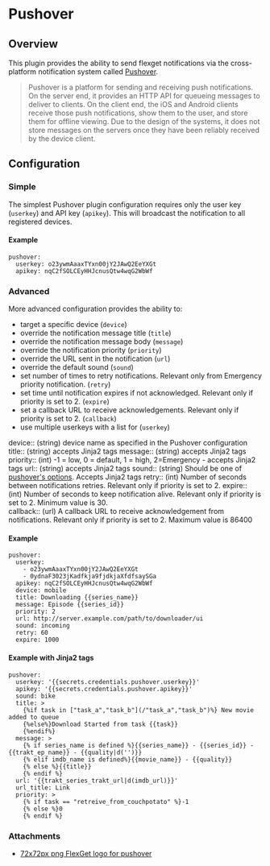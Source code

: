 # Pushover
## Overview
This plugin provides the ability to send flexget notifications via the cross-platform notification system called [Pushover](https://pushover.net/apps/clone/Flexget).

> Pushover is a platform for sending and receiving push notifications.  On the server end, it provides an HTTP API for queueing messages to deliver to clients. On the client end, the iOS and Android clients receive those push notifications, show them to the user, and store them for offline viewing.  Due to the design of the systems, it does not store messages on the servers once they have been reliably received by the device client.

## Configuration
### Simple
The simplest Pushover plugin configuration requires only the user key (`userkey`) and API key (`apikey`).  This will broadcast the notification to all registered devices.

#### Example
```
pushover:
  userkey: o23ywmAaaxTYxn00jY2JAwQ2EeYXGt
  apikey: nqC2fSOLCEyHHJcnusQtw4wqG2WbWf
```

### Advanced
More advanced configuration provides the ability to:

* target a specific device (`device`)
* override the notification message title (`title`)
* override the notification message body (`message`)
* override the notification priority (`priority`)
* override the URL sent in the notification (`url`)
* override the default sound (`sound`)
* set number of times to retry notifications. Relevant only from Emergency priority notification. (`retry`)
* set time until notification expires if not acknowledged. Relevant only if priority is set to 2.  (`expire`)
* set a callback URL to receive acknowledgements. Relevant only if priority is set to 2. (`callback`)
* use multiple userkeys with a list for (`userkey`)

 device::
  (string) device name as specified in the Pushover configuration
 title::
  (string) accepts Jinja2 tags
 message::
  (string) accepts Jinja2 tags
 priority::
  (int) -1 = low, 0 = default, 1 = high, 2=Emergency - accepts Jinja2 tags
 url::
  (string) accepts Jinja2 tags
 sound::
   (string) Should be one of [pushover's options](https://pushover.net/api#sounds). Accepts Jinja2 tags 
 retry::
   (int) Number of seconds between notifications retries. Relevant only if priority is set to 2. 
 expire::
   (int) Number of seconds to keep notification alive. Relevant only if priority is set to 2. Minimum value is 30.  
 callback::
   (url) A callback URL to receive acknowledgement from notifications. Relevant only if priority is set to 2. Maximum value is 86400

#### Example
```
pushover:
  userkey: 
    - o23ywmAaaxTYxn00jY2JAwQ2EeYXGt    
    - 0ydnaF3023jKadfkja9fjdkjaXfdfsaySGa
  apikey: nqC2fSOLCEyHHJcnusQtw4wqG2WbWf
  device: mobile
  title: Downloading {{series_name}}
  message: Episode {{series_id}}
  priority: 2
  url: http://server.example.com/path/to/downloader/ui
  sound: incoming
  retry: 60
  expire: 1000
```

#### Example with Jinja2 tags
```
pushover:
  userkey: '{{secrets.credentials.pushover.userkey}}'
  apikey: '{{secrets.credentials.pushover.apikey}}'
  sound: bike
  title: >
    {%if task in ["task_a","task_b"](/"task_a","task_b")%} New movie added to queue
    {%else%}Download Started from task {{task}}
    {%endif%}
  message: >
    {% if series_name is defined %}{{series_name}} - {{series_id}} - {{trakt_ep_name}} - {{quality|d('')}}
    {% elif imdb_name is defined%}{{movie_name}} - {{quality}}
    {% else %}{{title}}
    {% endif %}
  url: '{{trakt_series_trakt_url|d(imdb_url)}}'
  url_title: Link
  priority: >
    {% if task == "retreive_from_couchpotato" %}-1
    {% else %}0
    {% endif %}
```
### Attachments
* [72x72px png FlexGet logo for pushover](/attachments/Plugins/pushover/flexget_logo.png)